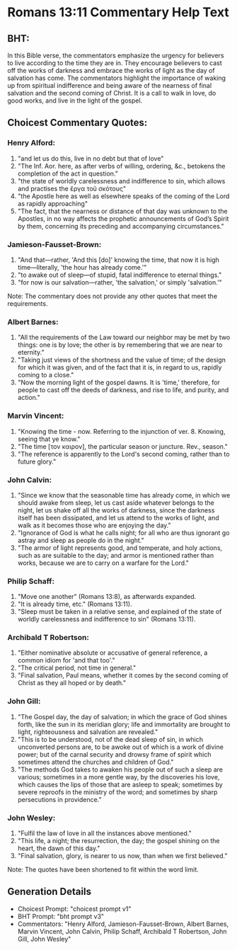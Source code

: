 # Romans 13:11 Commentary Help Text

## BHT:
In this Bible verse, the commentators emphasize the urgency for believers to live according to the time they are in. They encourage believers to cast off the works of darkness and embrace the works of light as the day of salvation has come. The commentators highlight the importance of waking up from spiritual indifference and being aware of the nearness of final salvation and the second coming of Christ. It is a call to walk in love, do good works, and live in the light of the gospel.

## Choicest Commentary Quotes:
### Henry Alford:
1. "and let us do this, live in no debt but that of love"
2. "The Inf. Aor. here, as after verbs of willing, ordering, &c., betokens the completion of the act in question."
3. "the state of worldly carelessness and indifference to sin, which allows and practises the ἔργα τοῦ σκότους"
4. "the Apostle here as well as elsewhere speaks of the coming of the Lord as rapidly approaching"
5. "The fact, that the nearness or distance of that day was unknown to the Apostles, in no way affects the prophetic announcements of God’s Spirit by them, concerning its preceding and accompanying circumstances."

### Jamieson-Fausset-Brown:
1. "And that—rather, 'And this [do]' knowing the time, that now it is high time—literally, 'the hour has already come.'"
2. "to awake out of sleep—of stupid, fatal indifference to eternal things."
3. "for now is our salvation—rather, 'the salvation,' or simply 'salvation.'"

Note: The commentary does not provide any other quotes that meet the requirements.

### Albert Barnes:
1. "All the requirements of the Law toward our neighbor may be met by two things: one is by love; the other is by remembering that we are near to eternity."
2. "Taking just views of the shortness and the value of time; of the design for which it was given, and of the fact that it is, in regard to us, rapidly coming to a close."
3. "Now the morning light of the gospel dawns. It is 'time,' therefore, for people to cast off the deeds of darkness, and rise to life, and purity, and action."

### Marvin Vincent:
1. "Knowing the time - now. Referring to the injunction of ver. 8. Knowing, seeing that ye know." 
2. "The time [τον καιρον], the particular season or juncture. Rev., season."
3. "The reference is apparently to the Lord's second coming, rather than to future glory."

### John Calvin:
1. "Since we know that the seasonable time has already come, in which we should awake from sleep, let us cast aside whatever belongs to the night, let us shake off all the works of darkness, since the darkness itself has been dissipated, and let us attend to the works of light, and walk as it becomes those who are enjoying the day."
2. "Ignorance of God is what he calls night; for all who are thus ignorant go astray and sleep as people do in the night."
3. "The armor of light represents good, and temperate, and holy actions, such as are suitable to the day; and armor is mentioned rather than works, because we are to carry on a warfare for the Lord."

### Philip Schaff:
1. "Move one another" (Romans 13:8), as afterwards expanded.
2. "It is already time, etc." (Romans 13:11). 
3. "Sleep must be taken in a relative sense, and explained of the state of worldly carelessness and indifference to sin" (Romans 13:11).

### Archibald T Robertson:
1. "Either nominative absolute or accusative of general reference, a common idiom for 'and that too'." 
2. "The critical period, not time in general." 
3. "Final salvation, Paul means, whether it comes by the second coming of Christ as they all hoped or by death."

### John Gill:
1. "The Gospel day, the day of salvation; in which the grace of God shines forth, like the sun in its meridian glory; life and immortality are brought to light, righteousness and salvation are revealed."
2. "This is to be understood, not of the dead sleep of sin, in which unconverted persons are, to be awoke out of which is a work of divine power; but of the carnal security and drowsy frame of spirit which sometimes attend the churches and children of God."
3. "The methods God takes to awaken his people out of such a sleep are various; sometimes in a more gentle way, by the discoveries his love, which causes the lips of those that are asleep to speak; sometimes by severe reproofs in the ministry of the word; and sometimes by sharp persecutions in providence."

### John Wesley:
1. "Fulfil the law of love in all the instances above mentioned."
2. "This life, a night; the resurrection, the day; the gospel shining on the heart, the dawn of this day."
3. "Final salvation, glory, is nearer to us now, than when we first believed."

Note: The quotes have been shortened to fit within the word limit.


## Generation Details
- Choicest Prompt: "choicest prompt v1"
- BHT Prompt: "bht prompt v3"
- Commentators: "Henry Alford, Jamieson-Fausset-Brown, Albert Barnes, Marvin Vincent, John Calvin, Philip Schaff, Archibald T Robertson, John Gill, John Wesley"
